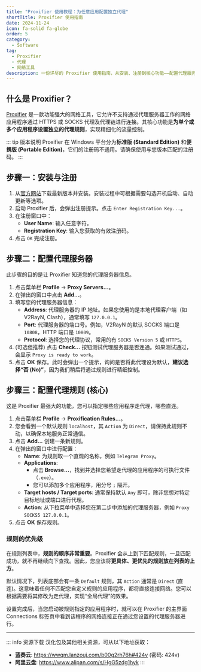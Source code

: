 ```yaml
---
title: "Proxifier 使用教程：为任意应用配置独立代理"
shortTitle: Proxifier 使用指南
date: 2024-11-24
icon: fa-solid fa-globe
order: 5
category:
  - Software
tag:
  - Proxifier
  - 代理
  - 网络工具
description: 一份详尽的 Proxifier 使用指南，从安装、注册到核心功能——配置代理服务器和设置代理规则，手把手教您如何强制让不支持代理或需要独立代理的应用程序（如游戏、特定软件）通过指定的 SOCKS5 或 HTTPS 代理服务器访问网络。
---
```


## 什么是 Proxifier？

[Proxifier](https://www.proxifier.com) 是一款功能强大的网络工具，它允许不支持通过代理服务器工作的网络应用程序通过 HTTPS 或 SOCKS 代理及代理链进行连接。其核心功能是**为单个或多个应用程序设置独立的代理规则**，实现精细化的流量控制。

::: tip 版本说明
Proxifier 在 Windows 平台分为**标准版 (Standard Edition)** 和**便携版 (Portable Edition)**，它们的注册码不通用。请确保使用与您版本匹配的注册码。
:::

## 步骤一：安装与注册

1.  从[官方网站](https://www.proxifier.com/download/)下载最新版本并安装。安装过程中可根据需要勾选开机启动、自动更新等选项。
2.  启动 Proxifier 后，会弹出注册提示。点击 `Enter Registration Key...`。
3.  在注册窗口中：
    *   **User Name**: 输入任意字符。
    *   **Registration Key**: 输入您获取的有效注册码。
4.  点击 `OK` 完成注册。

## 步骤二：配置代理服务器

此步骤的目的是让 Proxifier 知道您的代理服务器信息。

1.  点击菜单栏 **Profile** → **Proxy Servers...**。
2.  在弹出的窗口中点击 **Add...**。
3.  填写您的代理服务器信息：
    *   **Address**: 代理服务器的 IP 地址。如果您使用的是本地代理客户端（如 V2RayN, Clash），通常填写 `127.0.0.1`。
    *   **Port**: 代理服务器的端口号。例如，V2RayN 的默认 SOCKS 端口是 `10808`，HTTP 端口是 `10809`。
    *   **Protocol**: 选择您的代理协议，常用的有 `SOCKS Version 5` 或 `HTTPS`。
4.  (可选但推荐) 点击 **Check...** 按钮测试代理服务器是否连通。如果测试通过，会显示 `Proxy is ready to work`。
5.  点击 **OK** 保存。此时会弹出一个提示，询问是否将此代理设为默认，**建议选择“否 (No)”**，因为我们稍后将通过规则进行精细控制。

## 步骤三：配置代理规则 (核心)

这是 Proxifier 最强大的功能，您可以指定哪些应用程序走代理，哪些直连。

1.  点击菜单栏 **Profile** → **Proxification Rules...**。
2.  您会看到一个默认规则 `localhost`，其 `Action` 为 `Direct`，请保持此规则不动，以确保本地服务正常通信。
3.  点击 **Add...** 创建一条新规则。
4.  在弹出的窗口中进行配置：
    *   **Name**: 为规则取一个直观的名称，例如 `Telegram Proxy`。
    *   **Applications**:
        *   点击 **Browse...**，找到并选择您希望走代理的应用程序的可执行文件（`.exe`）。
        *   您可以添加多个应用程序，用分号 `;` 隔开。
    *   **Target hosts / Target ports**: 通常保持默认 `Any` 即可，除非您想对特定目标地址或端口进行代理。
    *   **Action**: 从下拉菜单中选择您在第二步中添加的代理服务器，例如 `Proxy SOCKS5 127.0.0.1`。
5.  点击 **OK** 保存规则。

### 规则的优先级

在规则列表中，**规则的顺序非常重要**。Proxifier 会从上到下匹配规则，一旦匹配成功，就不再继续向下查找。因此，您应该将**更具体、更优先的规则放在列表的上方**。

默认情况下，列表底部会有一条 `Default` 规则，其 `Action` 通常是 `Direct` (直连)。这意味着任何不匹配您自定义规则的应用程序，都将直接连接网络。您可以根据需要将其修改为走代理，实现“全局代理”的效果。

设置完成后，当您启动被规则指定的应用程序时，就可以在 Proxifier 的主界面 Connections 标签页中看到该程序的网络连接正在通过您设置的代理服务器进行。

---
::: info 资源下载
汉化包及其他相关资源，可从以下地址获取：
- **蓝奏云**: <https://wwqm.lanzouj.com/b00g2rh76h#424v> (密码: 424v)
- **阿里云盘**: <https://www.alipan.com/s/HgG5zdg1hyk>
:::